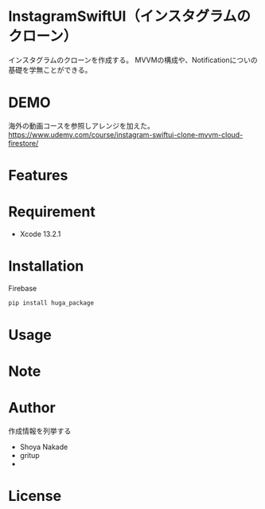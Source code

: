 # InstagramSwiftUI（インスタグラムのクローン）
インスタグラムのクローンを作成する。
MVVMの構成や、Notificationについの基礎を学無ことができる。
 
# DEMO
海外の動画コースを参照しアレンジを加えた。
https://www.udemy.com/course/instagram-swiftui-clone-mvvm-cloud-firestore/


# Features

 
# Requirement 
* Xcode 13.2.1 
 
# Installation
 
Firebase
 
```bash
pip install huga_package
```
 
# Usage
 
# Note
 
 
# Author
 
作成情報を列挙する
 
* Shoya Nakade
* gritup
* 
 
# License

